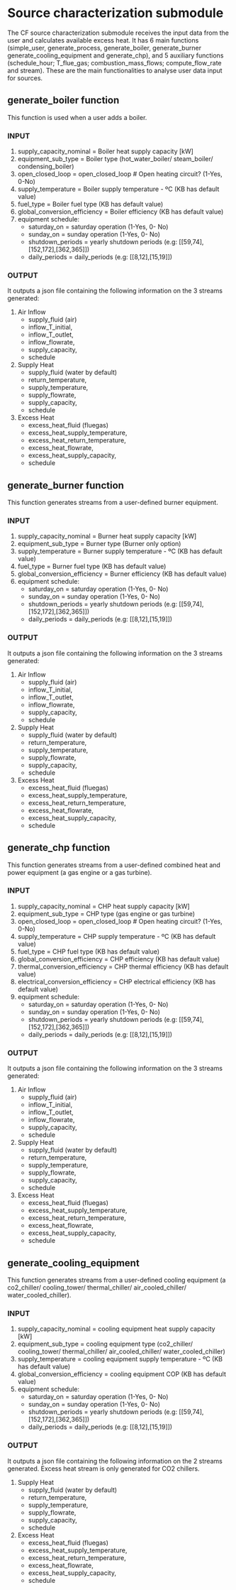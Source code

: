 # Source characterization submodule

The CF source characterization submodule receives the input data from the user and calculates available excess heat. It has 6 main functions (simple_user, generate_process, generate_boiler, generate_burner generate_cooling_equipment and generate_chp), and 5 auxiliary functions (schedule_hour; T_flue_gas; combustion_mass_flows; compute_flow_rate and stream). These are the main functionalities to analyse user data input for sources.

## generate_boiler function

This function is used when a user adds a boiler.

### INPUT
1. supply_capacity_nominal = Boiler heat supply capacity [kW]
1. equipment_sub_type = Boiler type (hot_water_boiler/ steam_boiler/ condensing_boiler)
1. open_closed_loop = open_closed_loop  # Open heating circuit? (1-Yes, 0-No)
1. supply_temperature = Boiler supply temperature - ºC (KB has default value)
1. fuel_type = Boiler fuel type (KB has default value)
1. global_conversion_efficiency = Boiler efficiency (KB has default value)
1. equipment schedule:
    - saturday_on = saturday operation (1-Yes, 0- No)
    - sunday_on = sunday operation (1-Yes, 0- No)
    - shutdown_periods = yearly shutdown periods (e.g: [[59,74],[152,172],[362,365]])
    - daily_periods = daily_periods (e.g: [[8,12],[15,19]])


### OUTPUT

It outputs a json file containing the following information on the 3 streams generated:

1. Air Inflow
    - supply_fluid (air)
    - inflow_T_initial,
    - inflow_T_outlet,
    - inflow_flowrate,
    - supply_capacity,
    - schedule
1. Supply Heat
    - supply_fluid (water by default)
    - return_temperature,
    - supply_temperature,
    - supply_flowrate,
    - supply_capacity,
    - schedule
1. Excess Heat
    - excess_heat_fluid (fluegas)
    - excess_heat_supply_temperature,
    - excess_heat_return_temperature,
    - excess_heat_flowrate,
    - excess_heat_supply_capacity,
    - schedule

## generate_burner function

This function generates streams from a user-defined burner equipment.

### INPUT
1. supply_capacity_nominal = Burner heat supply capacity [kW]
1. equipment_sub_type = Burner type (Burner only option)
1. supply_temperature = Burner supply temperature - ºC (KB has default value)
1. fuel_type = Burner fuel type (KB has default value)
1. global_conversion_efficiency = Burner efficiency (KB has default value)
1. equipment schedule:
    - saturday_on = saturday operation (1-Yes, 0- No)
    - sunday_on = sunday operation (1-Yes, 0- No)
    - shutdown_periods = yearly shutdown periods (e.g: [[59,74],[152,172],[362,365]])
    - daily_periods = daily_periods (e.g: [[8,12],[15,19]])


### OUTPUT

It outputs a json file containing the following information on the 3 streams generated:

1. Air Inflow
    - supply_fluid (air)
    - inflow_T_initial,
    - inflow_T_outlet,
    - inflow_flowrate,
    - supply_capacity,
    - schedule
1. Supply Heat
    - supply_fluid (water by default)
    - return_temperature,
    - supply_temperature,
    - supply_flowrate,
    - supply_capacity,
    - schedule
1. Excess Heat
    - excess_heat_fluid (fluegas)
    - excess_heat_supply_temperature,
    - excess_heat_return_temperature,
    - excess_heat_flowrate,
    - excess_heat_supply_capacity,
    - schedule


## generate_chp function

This function generates streams from a user-defined combined heat and power equipment (a gas engine or a gas turbine).

### INPUT
1. supply_capacity_nominal = CHP heat supply capacity [kW]
1. equipment_sub_type = CHP type (gas engine or gas turbine)
1. open_closed_loop = open_closed_loop  # Open heating circuit? (1-Yes, 0-No)
1. supply_temperature = CHP supply temperature - ºC (KB has default value)
1. fuel_type = CHP fuel type (KB has default value)
1. global_conversion_efficiency = CHP efficiency (KB has default value)
1. thermal_conversion_efficiency = CHP thermal efficiency (KB has default value)
1. electrical_conversion_efficiency = CHP electrical efficiency (KB has default value)
1. equipment schedule:
    - saturday_on = saturday operation (1-Yes, 0- No)
    - sunday_on = sunday operation (1-Yes, 0- No)
    - shutdown_periods = yearly shutdown periods (e.g: [[59,74],[152,172],[362,365]])
    - daily_periods = daily_periods (e.g: [[8,12],[15,19]])


### OUTPUT

It outputs a json file containing the following information on the 3 streams generated:

1. Air Inflow
    - supply_fluid (air)
    - inflow_T_initial,
    - inflow_T_outlet,
    - inflow_flowrate,
    - supply_capacity,
    - schedule
1. Supply Heat
    - supply_fluid (water by default)
    - return_temperature,
    - supply_temperature,
    - supply_flowrate,
    - supply_capacity,
    - schedule
1. Excess Heat
    - excess_heat_fluid (fluegas)
    - excess_heat_supply_temperature,
    - excess_heat_return_temperature,
    - excess_heat_flowrate,
    - excess_heat_supply_capacity,
    - schedule

## generate_cooling_equipment
This function generates streams from a user-defined cooling equipment (a co2_chiller/ cooling_tower/ thermal_chiller/ air_cooled_chiller/ water_cooled_chiller).

### INPUT
1. supply_capacity_nominal = cooling equipment heat supply capacity [kW]
1. equipment_sub_type = cooling equipment type (co2_chiller/ cooling_tower/ thermal_chiller/ air_cooled_chiller/ water_cooled_chiller)
1. supply_temperature = cooling equipment supply temperature - ºC (KB has default value)
1. global_conversion_efficiency = cooling equipment COP (KB has default value)
1. equipment schedule:
    - saturday_on = saturday operation (1-Yes, 0- No)
    - sunday_on = sunday operation (1-Yes, 0- No)
    - shutdown_periods = yearly shutdown periods (e.g: [[59,74],[152,172],[362,365]])
    - daily_periods = daily_periods (e.g: [[8,12],[15,19]])

### OUTPUT

It outputs a json file containing the following information on the 2 streams generated. Excess heat stream is only generated for CO2 chillers.

1. Supply Heat
    - supply_fluid (water by default)
    - return_temperature,
    - supply_temperature,
    - supply_flowrate,
    - supply_capacity,
    - schedule
1. Excess Heat
    - excess_heat_fluid (fluegas)
    - excess_heat_supply_temperature,
    - excess_heat_return_temperature,
    - excess_heat_flowrate,
    - excess_heat_supply_capacity,
    - schedule
